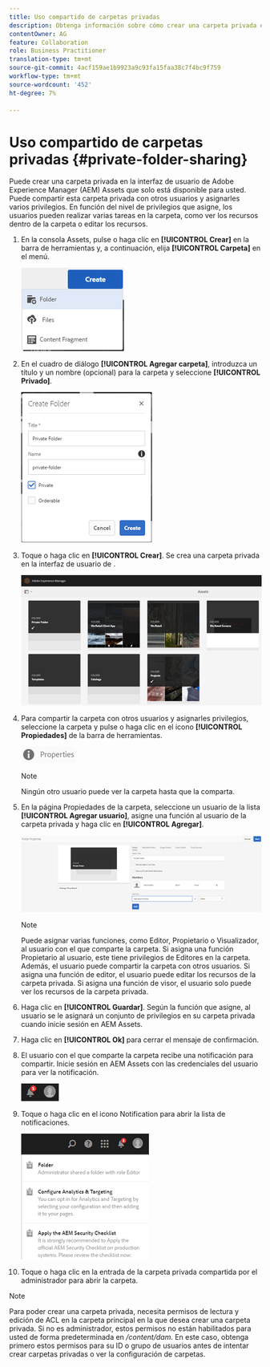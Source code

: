 ```yaml
---
title: Uso compartido de carpetas privadas
description: Obtenga información sobre cómo crear una carpeta privada en Adobe Experience Manager (AEM) Assets, compartirla con otros usuarios y asignarles distintos privilegios.
contentOwner: AG
feature: Collaboration
role: Business Practitioner
translation-type: tm+mt
source-git-commit: 4acf159ae1b9923a9c93fa15faa38c7f4bc9f759
workflow-type: tm+mt
source-wordcount: '452'
ht-degree: 7%

---
```



# Uso compartido de carpetas privadas {#private-folder-sharing}

Puede crear una carpeta privada en la interfaz de usuario de Adobe Experience Manager (AEM) Assets que solo está disponible para usted. Puede compartir esta carpeta privada con otros usuarios y asignarles varios privilegios. En función del nivel de privilegios que asigne, los usuarios pueden realizar varias tareas en la carpeta, como ver los recursos dentro de la carpeta o editar los recursos.

1. En la consola Assets, pulse o haga clic en **[!UICONTROL Crear]** en la barra de herramientas y, a continuación, elija **[!UICONTROL Carpeta]** en el menú.

   ![chlimage_1-411](assets/chlimage_1-411.png)

1. En el cuadro de diálogo **[!UICONTROL Agregar carpeta]**, introduzca un título y un nombre (opcional) para la carpeta y seleccione **[!UICONTROL Privado]**.

   ![chlimage_1-412](assets/chlimage_1-412.png)

1. Toque o haga clic en **[!UICONTROL Crear]**. Se crea una carpeta privada en la interfaz de usuario de .

   ![chlimage_1-413](assets/chlimage_1-413.png)

1. Para compartir la carpeta con otros usuarios y asignarles privilegios, seleccione la carpeta y pulse o haga clic en el icono **[!UICONTROL Propiedades]** de la barra de herramientas.

   ![chlimage_1-414](assets/chlimage_1-414.png)

   >[!NOTE]
   >
   >Ningún otro usuario puede ver la carpeta hasta que la comparta.

1. En la página Propiedades de la carpeta, seleccione un usuario de la lista **[!UICONTROL Agregar usuario]**, asigne una función al usuario de la carpeta privada y haga clic en **[!UICONTROL Agregar]**.

   ![chlimage_1-415](assets/chlimage_1-415.png)

   >[!NOTE]
   >
   >Puede asignar varias funciones, como Editor, Propietario o Visualizador, al usuario con el que comparte la carpeta. Si asigna una función Propietario al usuario, este tiene privilegios de Editores en la carpeta. Además, el usuario puede compartir la carpeta con otros usuarios. Si asigna una función de editor, el usuario puede editar los recursos de la carpeta privada. Si asigna una función de visor, el usuario solo puede ver los recursos de la carpeta privada.

1. Haga clic en **[!UICONTROL Guardar]**. Según la función que asigne, al usuario se le asignará un conjunto de privilegios en su carpeta privada cuando inicie sesión en AEM Assets.
1. Haga clic en **[!UICONTROL Ok]** para cerrar el mensaje de confirmación.
1. El usuario con el que comparte la carpeta recibe una notificación para compartir. Inicie sesión en AEM Assets con las credenciales del usuario para ver la notificación.

   ![chlimage_1-416](assets/chlimage_1-416.png)

1. Toque o haga clic en el icono Notification para abrir la lista de notificaciones.

   ![chlimage_1-417](assets/chlimage_1-417.png)

1. Toque o haga clic en la entrada de la carpeta privada compartida por el administrador para abrir la carpeta.

>[!NOTE]
>
>Para poder crear una carpeta privada, necesita permisos de lectura y edición de ACL en la carpeta principal en la que desea crear una carpeta privada. Si no es administrador, estos permisos no están habilitados para usted de forma predeterminada en */content/dam*. En este caso, obtenga primero estos permisos para su ID o grupo de usuarios antes de intentar crear carpetas privadas o ver la configuración de carpetas.

